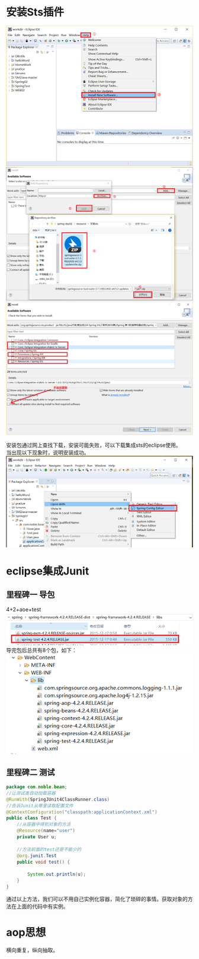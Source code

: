 # 安装Sts插件
![fail](img/5.1.PNG)<br>
![fail](img/5.2.PNG)<br>
![fail](img/5.3.PNG)<br>

安装包通过网上查找下载，安装可能失败，可以下载集成sts的eclipse使用。<br>
当出现以下现象时，说明安装成功。<br>
![fail](img/5.4.PNG)<br>

# eclipse集成Junit
## 里程碑一 导包
4+2+aoe+test<br>
![fail](img/5.5.PNG)<br>
导完包后总共有8个包，如下：<br>
![fail](img/5.6.PNG)<br>

## 里程碑二 测试
```java
package com.noble.bean;
//让测试类自动加载容器
@RunWith(SpringJUnit4ClassRunner.class)
//告诉Junit从哪里读取配置文件
@ContextConfiguration("classpath:applicationContext.xml")
public class Test {
	//从容器中得到对象的方法
	@Resource(name="user")
	private User u;
	
	//方法前面的test还是不能少的
	@org.junit.Test
	public void test() {

		System.out.println(u);
	}
}
```
通过以上方法，我们可以不用自己实例化容器，简化了琐碎的事情。获取对象的方法在上面的代码中有实例。<br>

# aop思想
横向重复，纵向抽取。<br>